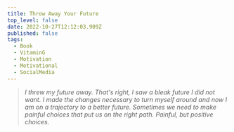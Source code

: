```yaml
---
title: Throw Away Your Future
top_level: false
date: 2022-10-27T12:12:03.909Z
published: false
tags:
  - Book
  - VitaminG
  - Motivation
  - Motivational
  - SocialMedia
---
```

> *I threw my future away. That's right, I saw a bleak future I did not want. I made the changes necessary to turn myself around and now I am on a trajectory to a better future. Sometimes we need to make painful choices that put us on the right path. Painful, but positive choices.*